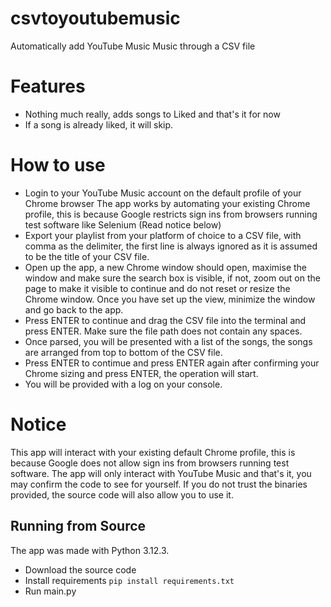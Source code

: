 # csvtoyoutubemusic
Automatically add YouTube Music Music through a CSV file

# Features
- Nothing much really, adds songs to Liked and that's it for now
- If a song is already liked, it will skip.

# How to use
- Login to your YouTube Music account on the default profile of your Chrome browser
    The app works by automating your existing Chrome profile, this is because Google restricts sign ins from browsers running test software like Selenium
    (Read notice below)
- Export your playlist from your platform of choice to a CSV file, with comma as the delimiter, the first line is always ignored as it is assumed to be the title of your CSV file.
- Open up the app, a new Chrome window should open, maximise the window and make sure the search box is visible, if not, zoom out on the page to make it visible to continue and do not reset or resize the Chrome window. Once you have set up the view, minimize the window and go back to the app.
- Press ENTER to continue and drag the CSV file into the terminal and press ENTER. Make sure the file path does not contain any spaces.
- Once parsed, you will be presented with a list of the songs, the songs are arranged from top to bottom of the CSV file.
- Press ENTER to contimue and press ENTER again after confirming your Chrome sizing and press ENTER, the operation will start.
- You will be provided with a log on your console.

# Notice
This app will interact with your existing default Chrome profile, this is because Google does not allow sign ins from browsers running test software.
The app will only interact with YouTube Music and that's it, you may confirm the code to see for yourself. If you do not trust the binaries provided, the source code will also allow you to use it.

## Running from Source
The app was made with Python 3.12.3.

- Download the source code
- Install requirements `pip install requirements.txt`
- Run main.py
